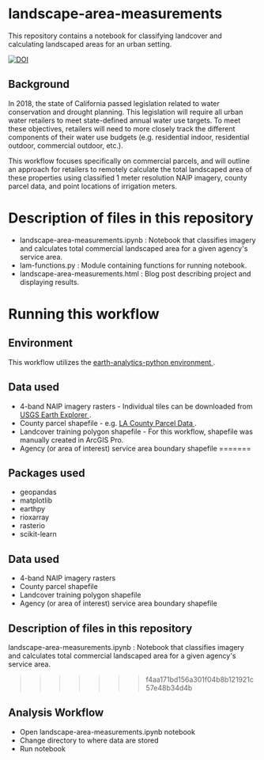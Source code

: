 # landscape-area-measurements
This repository contains a notebook for classifying landcover and calculating landscaped areas for an urban setting.

[![DOI](https://zenodo.org/badge/368932347.svg)](https://zenodo.org/badge/latestdoi/368932347)


## Background
In 2018, the state of California passed legislation related to water conservation and drought planning. This legislation will require all urban water retailers to meet state-defined annual water use targets. To meet these objectives, retailers will need to more closely track the different components of their water use budgets (e.g. residential indoor, residential outdoor, commercial outdoor, etc.).

This workflow focuses specifically on commercial parcels, and will outline an approach for retailers to remotely calculate the total landscaped area of these properties using classified 1 meter resolution NAIP imagery, county parcel data, and point locations of irrigation meters.

# Description of files in this repository
* landscape-area-measurements.ipynb : Notebook that classifies imagery and calculates total commercial landscaped area for a given agency's service area.
* lam-functions.py : Module containing functions for running notebook.
* landscape-area-measurements.html : Blog post describing project and displaying results.

# Running this workflow

## Environment
This workflow utilizes the <a href="https://github.com/earthlab/earth-analytics-python-env" target="_blank"> earth-analytics-python environment </a>.

## Data used
* 4-band NAIP imagery rasters - Individual tiles can be downloaded from <a href="https://earthexplorer.usgs.gov/" target="_blank"> USGS Earth Explorer </a>.
* County parcel shapefile - e.g. <a href="https://geohub.lacity.org/datasets/lahub::la-county-parcels/about" target="_blank"> LA County Parcel Data </a>.
* Landcover training polygon shapefile - For this workflow, shapefile was manually created in ArcGIS Pro.
* Agency (or area of interest) service area boundary shapefile
=======
## Packages used
* geopandas
* matplotlib
* earthpy
* rioxarray
* rasterio
* scikit-learn

## Data used
* 4-band NAIP imagery rasters
* County parcel shapefile
* Landcover training polygon shapefile
* Agency (or area of interest) service area boundary shapefile

## Description of files in this repository
landscape-area-measurements.ipynb : Notebook that classifies imagery and calculates total commercial landscaped area for a given agency's service area.
>>>>>>> f4aa171bd156a301f04b8b121921c57e48b34d4b

## Analysis Workflow
* Open landscape-area-measurements.ipynb notebook
* Change directory to where data are stored
* Run notebook
